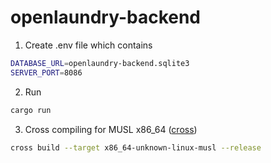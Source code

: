 # openlaundry-backend

1. Create .env file which contains
```sh
DATABASE_URL=openlaundry-backend.sqlite3
SERVER_PORT=8086
```

2. Run
```sh
cargo run
```

3. Cross compiling for MUSL x86_64 ([cross](https://github.com/rust-embedded/cross))
```sh
cross build --target x86_64-unknown-linux-musl --release
```
